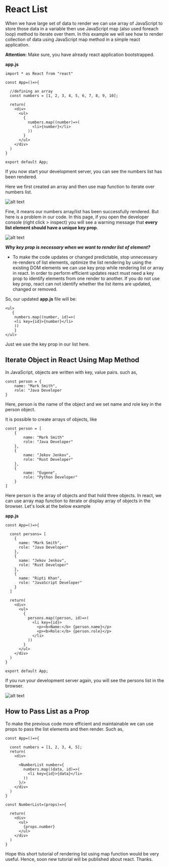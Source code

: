 # React List

When we have large set of data to render we can use array of JavaScript to store those data in a variable then use JavaScript map (also used foreach loop) method to iterate over them. In this example we will see how to render collection of data using JavaScript map method in a simple react application.

**Attention:** Make sure, you have already react application bootstrapped.

**app.js**

```
import * as React from "react"

const App=()=>{

  //defining an array
  const numbers = [1, 2, 3, 4, 5, 6, 7, 8, 9, 10];

  return(
    <div>
      <ul>
        {
          numbers.map((number)=>(
            <li>{number}</li>
          ))
        }
      </ul>
    </div>
  )
}

export default App;
```

If you now start your development server, you can see the numbers list has been rendered. 

Here we first created an array and then use map function to iterate over numbers list. 

![alt text](image1.png)

Fine, it means our numbers array/list has been successfully rendered. But here is a problem in our code. In this page, if you open the developer console (right click > inspect) you will see a warning message that **every list element should have a unique key prop**.

![alt text](image2.png)


***Why key prop is necessary when we want to render list of element?***

- To make the code updates or changed predictable, stop unnecessary re-renders of list elements, optimize the list rendering by using the existing DOM elements we can use key prop while rendering list or array in react. In order to perform efficient updates react must need a key prop to identify elements from one render to another. If you do not use key prop, react can not identify whether the list items are updated, changed or removed. 


So, our updated **app.js** file will be:

```
<ul>
   {
    numbers.map((number, id)=>(
    <li key={id}>{number}</li>
    ))
    }
</ul>
```

Just we use the key prop in our list here.


## Iterate Object in React Using Map Method

In JavaScript, objects are written with key, value pairs. such as,

```
const person = {
    name: "Mark Smith",
    role: "Java Developer
}
```

Here, person is the name of the object and we set name and role key in the person object.

It is possible to create arrays of objects, like

```
const person = [
    {
        name: "Mark Smith"
        role: "Java Developer"
    },
    {
        name: "Jekov Jenkov",
        role: "Rust Developer"
    },
    {
        name: "Eugene",
        role: "Python Developer"
    }
]
```

Here person is the array of objects and that hold three objects. In react, we can use array map function to iterate or display array of objects in the browser. Let's look at the below example


**app.js**

```
const App=()=>{

  const persons= [
    {
      name: "Mark Smith",
      role: "Java Developer"
    },
    {
      name: "Jekov Jenkov",
      role: "Rust Developer"
    },
    {
      name: "Ripti Khan",
      role: "JavaScript Developer"
    }
  ]

  return(
    <div>
      <ul>
        {
          persons.map((person, id)=>(
            <li key={id}>
              <p><b>Name:</b> {person.name}</p> 
              <p><b>Role:</b> {person.role}</p>
            </li>
          ))
        }
      </ul>
    </div>
  )
}

export default App;
```

If you run your development server again, you will see the persons list in the browser.

![alt text](image3.png)

## How to Pass List as a Prop

To make the previous code more efficient and maintainable we can use props to pass the list elements and then render. Such as,

```
const App=()=>{

  const numbers = [1, 2, 3, 4, 5];
  return(
    <div>

      <NumberList number={
        numbers.map((data, id)=>(
          <li key={id}>{data}</li>
        ))
      }/>
    </div>
  )
}

const NumberList=(props)=>{

  return(
    <div>
      <ul>
        {props.number}
      </ul>
    </div>
  )
}
```

Hope this short tutorial of rendering list using map function would be very useful. Hence, soon new tutorial will be published about react. Thanks.


